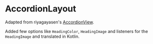 # AccordionLayout

Adapted from riyagayasen's [AccordionView](https://github.com/riyagayasen/Android_accordion_view). 

Added few options like `HeadingColor`, `HeadingImage` and listeners for the `HeadingImage` and translated in Kotlin.
